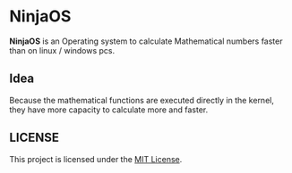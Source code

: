 # NinjaOS

**NinjaOS** is an Operating system to calculate Mathematical numbers faster than on linux / windows pcs. 

## Idea

Because the mathematical functions are executed directly in the kernel, they have more capacity to calculate more and faster.

## LICENSE

This project is licensed under the [MIT License](LICENSE).
